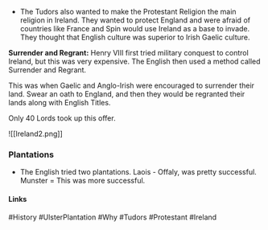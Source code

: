 

- The Tudors also wanted to make the Protestant Religion the main religion in Ireland. They wanted to protect England and were afraid of countries like France and Spin would use Ireland as a base to invade. They thought that English culture was superior to Irish Gaelic culture.

**Surrender and Regrant:** Henry VIII first tried military conquest to control Ireland, but this was very expensive. The English then used a method called Surrender and Regrant.

This was when Gaelic and Anglo-Irish were encouraged to surrender their land. Swear an oath to England, and then they would be regranted their lands along with English Titles.

Only 40 Lords took up this offer.

![[Ireland2.png]]

### Plantations

- The English tried two plantations. Laois - Offaly, was pretty successful. Munster = This was more successful.




#### Links
#History #UlsterPlantation #Why #Tudors #Protestant #Ireland 